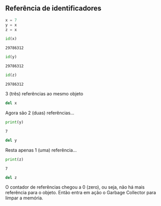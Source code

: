 ## Referência de identificadores

```python
x = 7
y = x
z = x

id(x)
```

```
29786312
```

```python
id(y)
```

```
29786312
```

```python
id(z)
```

```
29786312
```

3 (três) referências ao mesmo objeto

```python
del x
```

Agora são 2 (duas) referências\...

```python
print(y)
```

```
7
```

```python
del y
```

Resta apenas 1 (uma) referência\...

```python
print(z)
```

```
7
```

```python
del z
```

O contador de referências chegou a 0 (zero), ou seja, não há mais
referência para o objeto. Então entra em ação o Garbage Collector para
limpar a memória.
